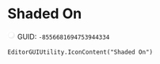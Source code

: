 # Shaded On
![](/img/Shaded%20On.png)
GUID: `-8556681694753944334`
```
EditorGUIUtility.IconContent("Shaded On")
```
